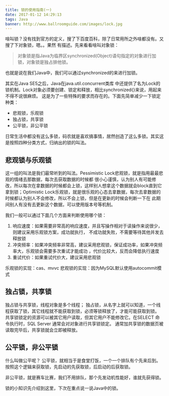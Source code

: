 ```yaml
---
title: 锁的使用指南(一)
date: 2017-01-12 14:29:13
tags: Java
banner: http://www.ballroomguide.com/images/lock.jpg
---
```


啥叫锁？没有找到官方的定义，搜了下百度百科，除了日常用所之外啥都没有。又搜了下对象锁，嗯。。果然
有描述。先来看看啥叫对象锁：

>对象锁是指Java为临界区synchronized(Object)语句指定的对象进行加锁，对象锁是独占排他锁。

也就是说在我们Java中，我们可以通过synchronized的来进行加锁。
<!--more-->
其实在Java SE5之后，Java在java.util.concurrent类库
中还提供了名为Lock的锁机制。Lock对象必须要创建、锁定和释放，相比synchronized{}来说，用起来不得不说很麻烦。
这是为了一些特殊的要求而存在的。下面先简单减少一下锁定种类：

- 悲观锁，乐观锁
- 独占锁，共享锁
- 公平锁，非公平锁

日常生活中都没有这么多锁，码农就是喜欢搞事情，居然创造了这么多锁。其实这是按照四种分类方式，归纳出的锁的叫法。

 悲观锁与乐观锁
----

这一组的叫法是我们最常听到的叫法。Pessimistic Lock悲观锁，就是指用最最悲观的情绪去那数据，每次去获取数据的时候都
很小心谨慎，认为别人有可能修改，所以每次在拿数据的时候都会上锁，这样别人想拿这个数据就会block直到它拿到锁；Optimistic
Lock乐观锁，就是很乐观的心态去拿数据，每次去拿数据的时候都认为别人不会修改，所以不会上锁，但是在更新的时候会判断一下在
此期间别人有没有去更新这个数据，可以使用版本号等机制。

我们一般可以通过下面几个方面来判断使用哪个锁：
1. 响应速度：如果需要非常高的响应速度，并且写操作相对于读操作来说很少，则建议采用乐观锁方案，成功就执行，
不成功就失败，不需要等待其他并发去释放锁
2. 冲突频率：如果冲突频率非常高，建议采用悲观锁，保证成功率，如果冲突频率大，乐观锁会需要多次重试才能成功
，代价比较大，反而会降低执行速度
3. 重试代价：如果重试代价大，建议采用悲观锁

乐观锁的实现：cas、mvvc
悲观锁的实现：因为MySQL默认使用autocommit模式

独占锁，共享锁
---
独占锁与共享锁，线程对象是多个线程； 
独占锁，从名字上就可以知道，一个线程获取了锁，其它线程就不能获取到锁，必须等锁释放了，才能可能获取到锁。
共享锁锁定的资源可以被其它用户读取，但其它用户不能修改它。在SELECT 命令执行时，SQL Server 通常会对对象进行共享锁锁定。
通常加共享锁的数据页被读取完毕后，共享锁就会立即被释放。

公平锁，非公平锁
---
什么叫做公平呢？
公平锁，就相当于是食堂打饭，一个一个排队有个先来后到。按照这个逻辑来获取锁，先启动的先获取锁，后启动的后获取锁。

非公平锁，就是赛车比赛，我们不用排队，那个先发动机性能好，谁就先获得锁。

锁的小知识先介绍到这里，下次在重点说一说Java中的锁。